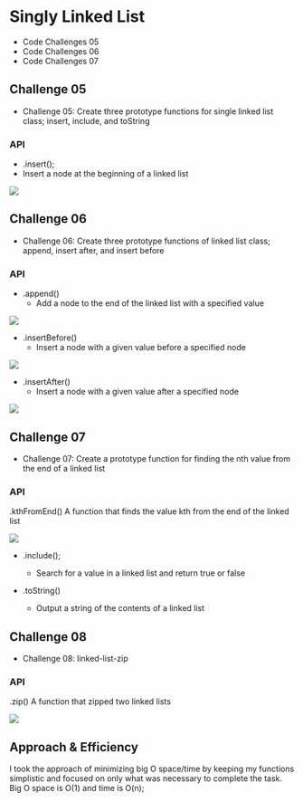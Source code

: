 # Singly Linked List

+ Code Challenges 05 
+ Code Challenges 06
+ Code Challenges 07

## Challenge 05

* Challenge 05: Create three prototype functions for single linked list class; insert, include, and toString

### API

- .insert();
 - Insert a node at the beginning of a linked list

![](./insert.png)

## Challenge 06

* Challenge 06: Create three prototype functions of linked list class; append, insert after, and insert before

 ### API
 
- .append()
  - Add a node to the end of the linked list with a specified value

![](./append.png)

- .insertBefore()
  - Insert a node with a given value before a specified node

![](./insertbefore.png)

- .insertAfter()
  - Insert a node with a given value after a specified node

![](./insertafter.png)

## Challenge 07

* Challenge 07: Create a prototype function for finding the nth value from the end of a linked list

 ### API
 
  .kthFromEnd()
A function that finds the value kth from the end of the linked list

![](./kth.png)



- .include();
  - Search for a value in a linked list and return true or false
  
- .toString()
  - Output a string of the contents of a linked list

## Challenge 08

* Challenge 08: linked-list-zip

 ### API
 
  .zip()
A function that zipped two linked lists

![](./code8.png)


## Approach & Efficiency

I took the approach of minimizing big O space/time by keeping my functions simplistic and focused on only what was necessary to complete the task.
Big O space is O(1) and time is O(n);
